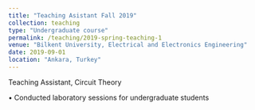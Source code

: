 ```yaml
---
title: "Teaching Asistant Fall 2019"
collection: teaching
type: "Undergraduate course"
permalink: /teaching/2019-spring-teaching-1
venue: "Bilkent University, Electrical and Electronics Engineering"
date: 2019-09-01
location: "Ankara, Turkey"
---
```


Teaching Assistant, Circuit Theory

• Conducted laboratory sessions for undergraduate students


